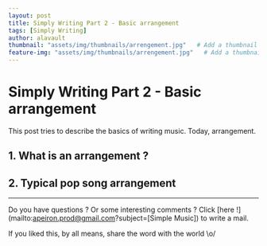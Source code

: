 ```yaml
---
layout: post
title: Simply Writing Part 2 - Basic arrangement
tags: [Simply Writing]
author: alavault
thumbnail: "assets/img/thumbnails/arrengement.jpg"   # Add a thumbnail image on blog view
feature-img: "assets/img/thumbnails/arrengement.jpg"   # Add a thumbnail image on blog view
---
```


# Simply Writing Part 2 - Basic arrangement

This post tries to describe the basics of writing music. Today, arrangement.

## 1. What is an arrangement ?

## 2. Typical pop song arrangement

---

Do you have questions ? Or some interesting comments ? Click [here !](mailto:apeiron.prod@gmail.com?subject=[Simple Music]) to write a mail.

If you liked this, by all means, share the word with the world \o/


